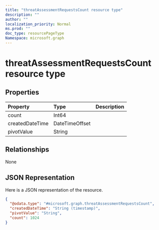 ```yaml
---
title: "threatAssessmentRequestsCount resource type"
description: ""
author: ""
localization_priority: Normal
ms.prod: ""
doc_type: resourcePageType
Namespace: microsoft.graph
---
```



# threatAssessmentRequestsCount resource type



## Properties
|Property|Type|Description|
|:---|:---|:---|
|count|Int64||
|createdDateTime|DateTimeOffset||
|pivotValue|String||

## Relationships
None

## JSON Representation
Here is a JSON representation of the resource.
<!-- {
  "blockType": "resource",
  "@odata.type": "microsoft.graph.threatAssessmentRequestsCount"
}
-->
``` json
{
  "@odata.type": "#microsoft.graph.threatAssessmentRequestsCount",
  "createdDateTime": "String (timestamp)",
  "pivotValue": "String",
  "count": 1024
}
```

